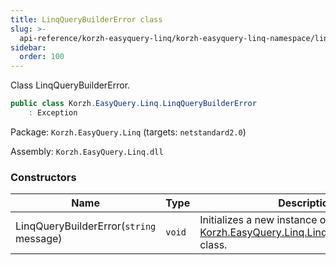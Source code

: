 ```yaml
---
title: LinqQueryBuilderError class
slug: >-
  api-reference/korzh-easyquery-linq/korzh-easyquery-linq-namespace/linqquerybuildererror-class
sidebar:
  order: 100
---
```


Class LinqQueryBuilderError.
```csharp
public class Korzh.EasyQuery.Linq.LinqQueryBuilderError
    : Exception

```
Package: `Korzh.EasyQuery.Linq` (targets: `netstandard2.0`)

Assembly: `Korzh.EasyQuery.Linq.dll`

### Constructors

| Name | Type | Description | 
| --- | --- | --- | 
| LinqQueryBuilderError(`string` message) | `void` | Initializes a new instance of the [Korzh.EasyQuery.Linq.LinqQueryBuilderError](/easyquery/docs/api-reference/korzh-easyquery-linq/korzh-easyquery-linq-namespace/linqquerybuildererror-class) class. |
